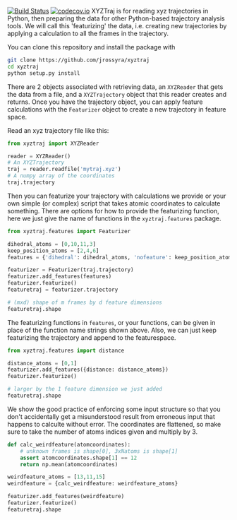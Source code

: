 [![Build Status](https://travis-ci.org/jrossyra/xyztraj.svg?branch=master)](https://travis-ci.org/jrossyra/xyztraj)
[![codecov.io](http://codecov.io/github/jrossyra/xyztraj/coverage.svg?branch=master)](http://codecov.io/github/jrossyra/xyztraj?branch=master)
XYZTraj is for reading xyz trajectories in Python, then preparing
the data for other Python-based trajectory analysis tools. We will call
this 'featurizing' the data, i.e. creating new trajectories by applying
a calculation to all the frames in the trajectory.

You can clone this repository and install the package with
```bash
git clone https://github.com/jrossyra/xyztraj
cd xyztraj
python setup.py install
```

There are
2 objects associated with retrieving data, an `XYZReader` that gets the data from a
file, and a `XYZTrajectory` object that this reader creates and
returns. Once you have the trajectory object, you can apply feature calculations with
the `Featurizer` object to create a new
trajectory in feature space.

Read an xyz trajectory file like this:
```python
from xyztraj import XYZReader

reader = XYZReader()
# An XYZTrajectory
traj = reader.readfile('mytraj.xyz')
# A numpy array of the coordinates
traj.trajectory
```

Then you can featurize your trajectory with calculations we provide or your own
simple (or complex) script that takes atomic coordinates to calculate something.
There are options for how to provide the featurizing function, here we just give
the name of functions in the `xyztraj.features` package. 
```python
from xyztraj.features import Featurizer

dihedral_atoms = [0,10,11,3]
keep_position_atoms = [2,4,6]
features = {'dihedral': dihedral_atoms, 'nofeature': keep_position_atoms}

featurizer = Featurizer(traj.trajectory)
featurizer.add_features(features)
featurizer.featurize()
featuretraj = featurizer.trajectory

# (mxd) shape of m frames by d feature dimensions
featuretraj.shape
```

The featurizing functions in `features`, or your functions,
can be given in place of the function name strings shown above.
Also, we can just keep featurizing the trajectory and append
to the featurespace.
```python
from xyztraj.features import distance

distance_atoms = [0,1]
featurizer.add_features({distance: distance_atoms})
featurizer.featurize()

# larger by the 1 feature dimension we just added
featuretraj.shape
```

We show the good practice of enforcing some input structure so
that you don't accidentally get a misunderstood result from
erroneous input that happens to calculte without error. The
coordinates are flattened, so make sure to take the number of
atoms indices given and multiply by 3.
```python
def calc_weirdfeature(atomcoordinates):
    # unknown frames is shape[0], 3xNatoms is shape[1]
    assert atomcoordinates.shape[1] == 12
    return np.mean(atomcoordinates)

weirdfeature_atoms = [13,11,15]
weirdfeature = {calc_weirdfeature: weirdfeature_atoms}

featurizer.add_features(weirdfeature)
featurizer.featurize()
featuretraj.shape
```

